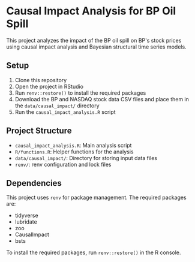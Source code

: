 # Causal Impact Analysis for BP Oil Spill

This project analyzes the impact of the BP oil spill on BP's stock prices using causal impact analysis and Bayesian structural time series models.

## Setup

1. Clone this repository
2. Open the project in RStudio
3. Run `renv::restore()` to install the required packages
4. Download the BP and NASDAQ stock data CSV files and place them in the `data/causal_impact/` directory
5. Run the `causal_impact_analysis.R` script

## Project Structure

- `causal_impact_analysis.R`: Main analysis script
- `R/functions.R`: Helper functions for the analysis
- `data/causal_impact/`: Directory for storing input data files
- `renv/`: renv configuration and lock files

## Dependencies

This project uses `renv` for package management. The required packages are:

- tidyverse
- lubridate
- zoo
- CausalImpact
- bsts

To install the required packages, run `renv::restore()` in the R console.
